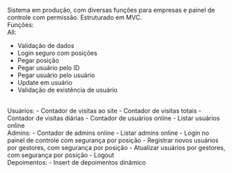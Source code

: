 Sistema em produção, com diversas funções para empresas e painel de controle com permissão.
Estruturado em MVC.
<br/>
Funções:
<br/>
All:
- Validação de dados
- Login seguro com posições
- Pegar posição
- Pegar usuário pelo ID
- Pegar usuário pelo usuário
- Update em usuário
- Validação de existência de usuário
<br/>
Usuários:
- Contador de visitas ao site
- Contador de visitas totais
- Contador de visitas diárias
- Contador de usuários online
- Listar usuários online
<br/>
Admins:
- Contador de admins online
- Listar admins online
- Login no painel de controle com segurança por posição
- Registrar novos usuários por gestores, com segurança por posição
- Atualizar usuários por gestores, com segurança por posição
- Logout
<br/>
Depoimentos:
- Insert de depoimentos dinâmico